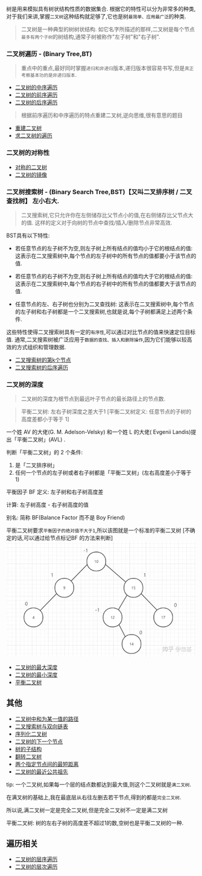 树是用来模拟具有树状结构性质的数据集合. 根据它的特性可以分为非常多的种类,对于我们来讲,掌握`二叉树`这种结构就足够了,它也是树`最简单、应用最广泛`的种类. 

> 二叉树是一种典型的树树状结构. 如它名字所描述的那样,二叉树是每个节点`最多有两个子树`的树结构,通常子树被称作"左子树"和"右子树". 

### 二叉树遍历 - (Binary Tree,BT)
> 重点中的重点,最好同时掌握`递归和非递归`版本,递归版本很容易书写,但是`真正考察基本功的是非递归版本`. 

- [二叉树的中序遍历](./二叉树/leetcode+字节-二叉树的中序遍历.md)
- [二叉树的前序遍历](./二叉树/leetcode+字节-二叉树的前序遍历.md)
- [二叉树的后序遍历](./二叉树/leetcode+字节-二叉树的后序遍历.md)


> 根据前序遍历和中序遍历的特点重建二叉树,逆向思维,很有意思的题目
- [重建二叉树](./二叉树/leetcode-重建二叉树.md)
- [求二叉树的遍历](./二叉树/求二叉树的遍历.md)

### 二叉树的对称性

- [对称的二叉树](./二叉树/leetcode+剑指-对称的二叉树.md)
- [二叉树的镜像](./二叉树/二叉树的镜像.md)

### 二叉树搜索树 - (Binary Search Tree,BST)【又叫二叉排序树 / 二叉查找树】 左小右大. 

> 二叉搜索树,它只允许你在左侧储存比父节点小的值,在右侧储存比父节点大的值. 这样的定义对于向树的节点中查找/插入/删除节点非常高效. 

BST具有以下特性: 
- 若任意节点的左子树不为空,则左子树上所有结点的值均小于它的根结点的值: 这表示在二叉搜索树中,每个节点的左子树中的所有节点的值都要小于该节点的值. 

- 若任意节点的右子树不为空,则右子树上所有结点的值均大于它的根结点的值: 这表示在二叉搜索树中,每个节点的右子树中的所有节点的值都要大于该节点的值. 

- 任意节点的左、右子树也分别为二叉查找树: 这表示在二叉搜索树中,每个节点的左子树和右子树都是一个二叉搜索树,也就是说,每个子树都满足上述两个条件. 

这些特性使得二叉搜索树具有一定的`有序性`,可以通过对比节点的值来快速定位目标值. 通常,二叉搜索树被广泛应用于`数据的查找、插入和删除操作`,因为它们能够以较高效的方式组织和管理数据. 

- [二叉搜索树的第k个节点](./二叉树/leetcode+tx-二叉搜索树的第k个节点.md)
- [二叉搜索树的后序遍历](./二叉树/二叉搜索树的后序遍历.md)

### 二叉树的深度

> 二叉树的深度为根节点到最远叶子节点的最长路径上的节点数. 

> 平衡二叉树: 左右子树深度之差大于1 [平衡二叉树定义: 任意节点的子树的高度差都小于等于 1]

一个姓 AV 的大佬(G. M. Adelson-Velsky) 和一个姓 L 的大佬( Evgenii Landis)提出「平衡二叉树」(AVL) . 

判断「平衡二叉树」的 2 个条件: 

1. 是「二叉排序树」
2. 任何一个节点的左子树或者右子树都是「平衡二叉树」(左右高度差小于等于 1)


平衡因子 BF
定义: 左子树和右子树高度差

计算: 左子树高度 - 右子树高度的值

别名: 简称 BF(Balance Factor 而不是 Boy Friend)

平衡二叉树要求`平衡因子的绝对值不大于1`,所以该图就是一个标准的平衡二叉树 [不确定的话,可以通过给节点标记BF 的方法来判断]
![Alt text](image.png)

- [二叉树的最大深度](./二叉树/leetcode+tx-二叉树的最大深度.md)
- [二叉树的最小深度](./二叉树/二叉树的最小深度.md)
- [平衡二叉树](./二叉树/平衡二叉树.md)


## 其他

- [二叉树中和为某一值的路径](./二叉树/leetcode+字节二叉树中和为某一值的路径.md)
- [二叉搜索树与双向链表](./二叉树/剑指-二叉搜索树与双向链表.md)
- [序列化二叉树](./二叉树/序列化二叉树.md)
- [二叉树的下一个节点](./二叉树/二叉树的下一个节点.md)
- [树的子结构](./二叉树/树的子结构.md)
- [翻转二叉树](./二叉树/leetcode-翻转二叉树.md)
- [两个指定节点间的最短距离](./二叉树/字节-两个指定节点间的最短距离.md)
- [二叉树的最近公共祖先](./二叉树/leetcode-二叉树的最近公共祖先.md)

tip: 一个二叉树,如果每一个层的结点数都达到最大值,则这个二叉树就是`满二叉树`. 

在满叉树的基础上,我在最底层从右往左删去若干节点,得到的都是`完全二叉树`. 

所以说,满二叉树一定是完全二叉树,但是完全二叉树不一定是满二叉树

平衡二叉树: 树的左右子树的高度差不超过1的数,空树也是平衡二叉树的一种. 

## 遍历相关

- [二叉树的层序遍历](./二叉树/leetcode+字节-二叉树的层序遍历.md)
- [二叉树的层次遍历](./二叉树/leetcode-二叉树的层次遍历.md)
